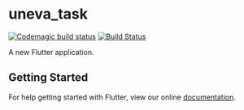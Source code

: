 # uneva_task
[![Codemagic build status](https://api.codemagic.io/apps/5d60cfe9ee40b21bf599e39d/5d60cfe9ee40b21bf599e39c/status_badge.svg)](https://codemagic.io/apps/5d60cfe9ee40b21bf599e39d/5d60cfe9ee40b21bf599e39c/latest_build)
[![Build Status](https://travis-ci.com/parasthekoder/uneva_task.svg?token=28JMQ216xuBn5iy7xUyX&branch=master)](https://travis-ci.com/parasthekoder/uneva_task)


A new Flutter application.

## Getting Started

For help getting started with Flutter, view our online
[documentation](https://flutter.io/).
